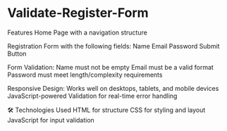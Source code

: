 # Validate-Register-Form
Features
Home Page with a navigation structure

Registration Form with the following fields:
Name
Email
Password
Submit Button

Form Validation:
Name must not be empty
Email must be a valid format
Password must meet length/complexity requirements

Responsive Design: Works well on desktops, tablets, and mobile devices
JavaScript-powered Validation for real-time error handling

🛠️ Technologies Used
HTML for structure
CSS for styling and layout
JavaScript for input validation
